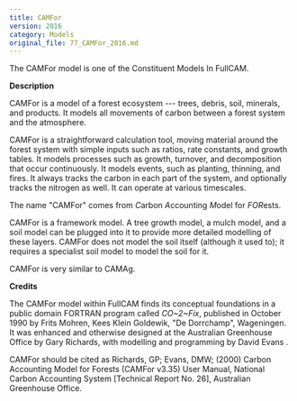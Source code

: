 ```yaml
---
title: CAMFor
version: 2016
category: Models
original_file: 77_CAMFor_2016.md
---
```


The CAMFor model is one of the Constituent Models In
FullCAM.

**Description**

CAMFor is a model of a forest ecosystem --- trees, debris, soil,
minerals, and products. It models all movements of carbon between a
forest system and the atmosphere.

CAMFor is a straightforward calculation tool, moving material around the
forest system with simple inputs such as ratios, rate constants, and
growth tables. It models processes such as growth, turnover, and
decomposition that occur continuously. It models events, such as
planting, thinning, and fires. It always tracks the carbon in each part
of the system, and optionally tracks the nitrogen as well. It can
operate at various timescales.

The name "CAMFor" comes from *C*arbon *A*ccounting *M*odel for
*FOR*ests.

CAMFor is a framework model. A tree growth model, a mulch model, and a
soil model can be plugged into it to provide more detailed modelling of
these layers. CAMFor does not model the soil itself (although it used
to); it requires a specialist soil model to model the soil for it.

CAMFor is very similar to CAMAg.

**Credits**

The CAMFor model within FullCAM finds its conceptual foundations in a
public domain FORTRAN program called *CO~2~Fix*, published in October
1990 by Frits Mohren, Kees Klein Goldewik, "De Dorrchamp", Wageningen.
It was enhanced and otherwise designed at the Australian Greenhouse
Office by Gary Richards, with modelling and programming by David Evans .

CAMFor should be cited as Richards, GP; Evans, DMW; (2000) Carbon
Accounting Model for Forests (CAMFor v3.35) User Manual, National Carbon
Accounting System [Technical Report No.
26], Australian Greenhouse Office.